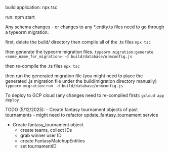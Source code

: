 build application:
    npx tsc

run:
    npm start

Any schema changes - or changes to any *.entity.ts files need to go through a typeorm migration.

first, delete the build/ directory
then compile all of the .ts files
    `npx tsc`

then generate the typeorm migration files.
    `typeorm migration:generate <some_name_for_migration> -d build/database/ormconfig.js`

then re-compile the .ts files
    `npx tsc`

then run the generated migration file (you might need to place the generated .js migration file under the build/migration directory manually)
    `typeorm migration:run -d build/database/ormconfig.js`

To deploy to GCP cloud (any changes need to re-compiled first):
    `gcloud app deploy`

TODO (5/12/2025):
    - Create fantasy tournament objects of past tournaments
    - might need to refactor update_fantasy_tournament service
  - Create fantasy_tournament object
    - create teams, collect IDs
    - grab winner user ID
    - create FantasyMatchupEntities
    - set tournamentID 